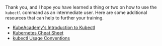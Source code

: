 Thank you, and I hope you have learned a thing or two on how to use the `kubectl` command as an intermediate user. Here are some additional resources that can help to further your training.

- [KubeAcademy's Introduction to Kubectl](https://kube.academy/lessons/introduction-to-kubectl)
- [Kubernetes Cheat Sheet](https://kubernetes.io/docs/reference/kubectl/cheatsheet/)
- [kubectl Usage Conventions](https://kubernetes.io/docs/reference/kubectl/conventions/)
